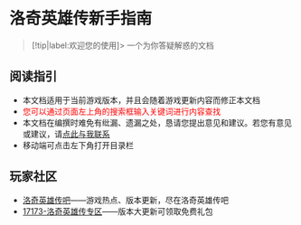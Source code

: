 #   洛奇英雄传新手指南 <!-- {docsify-ignore-all} -->
> [!tip|label:欢迎您的使用]> 一个为你答疑解惑的文档


##   阅读指引

-   本文档适用于当前游戏版本，并且会随着游戏更新内容而修正本文档
-   <div style='color: red'>您可以通过页面左上角的搜索框输入关键词进行内容查找</div>
-   本文档在编撰时难免有纰漏、遗漏之处，恳请您提出意见和建议。若您有意见或建议，请[点此与我联系](tencent://message/?uin=826990071&Site=wendns.com&Menu=yes) 
-   移动端可点击左下角打开目录栏


##   玩家社区
-   [洛奇英雄传吧](https://tieba.baidu.com/f?kw=%C2%E5%C6%E6%D3%A2%D0%DB%B4%AB&fr=ala0&tpl=5&dyTabStr=MCwxLDMsMiw2LDQsNSw3LDgsOQ%3D%3D#)——游戏热点、版本更新，尽在洛奇英雄传吧
-   [17173-洛奇英雄传专区](https://newgame.17173.com/game-info-10628.html)——版本大更新可领取免费礼包
